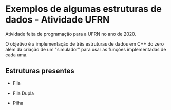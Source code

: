 # Exemplos de algumas estruturas de dados - Atividade UFRN

Atividade feita de programação para a UFRN no ano de 2020. 

O objetivo é a implementação de três estruturas de dados em C++ do zero além da criação de um "simulador" para usar as funções implementadas de cada uma.

## Estruturas presentes

- Fila

- Fila Dupla

- Pilha
